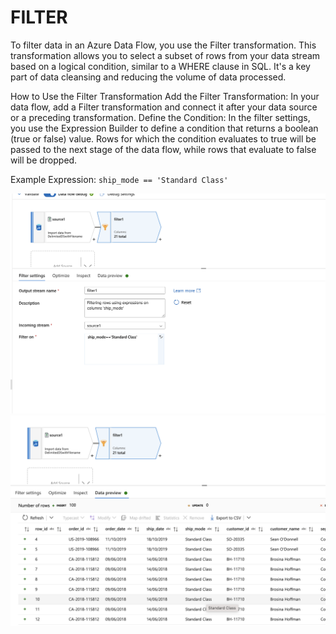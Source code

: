 # FILTER 

To filter data in an Azure Data Flow, you use the Filter transformation. This transformation allows you to select a 
subset of rows from your data stream based on a logical condition, similar to a WHERE clause in SQL. 
It's a key part of data cleansing and reducing the volume of data processed.


How to Use the Filter Transformation
Add the Filter Transformation: In your data flow, add a Filter transformation and connect it after your data source or a 
preceding transformation.
Define the Condition: In the filter settings, you use the Expression Builder to define a condition that returns a boolean 
(true or false) value. Rows for which the condition evaluates to true will be passed to the next stage of the data flow,
while rows that evaluate to false will be dropped.

Example Expression:
`ship_mode == 'Standard Class'`

<img width="900" alt="filter" src="https://github.com/rajeshreddy185/polls/blob/main/mysite3-20210509T044718Z-001/mysite3/Screenshot%202025-09-25%20at%209.10.25%20AM.png" />

<img width="900" alt="filter1" src="https://github.com/rajeshreddy185/polls/blob/main/mysite3-20210509T044718Z-001/mysite3/Screenshot%202025-09-25%20at%209.11.35%20AM.png" />

